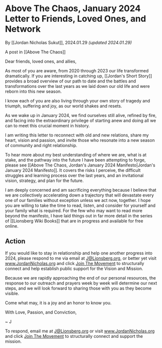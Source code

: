 # Above The Chaos, January 2024 Letter to Friends, Loved Ones, and Network

By [[Jordan Nicholas Sukut]], 2024.01.29 _(updated 2024.01.29)_

A post in [[Above The Chaos]]  

Dear friends, loved ones, and allies, 

As most of you are aware, from 2020 through 2023 our life transformed dramatically. If you are interesting in catching up, [[Jordan's Short Story]] provides a broad overview of our path to date and the battles and transformations over the last years as we laid down our old life and were reborn into this new season. 

I know each of you are also living through your own story of tragedy and triumph, suffering and joy, as our world shakes and resets. 

As we wake up in January 2024, we find ourselves still alive, refined by fire, and facing into the extraordinary privilege of starting anew and doing all we can to meet this crucial moment in history. 

I am writing this letter to reconnect with old and new relations, share my heart, vision and passion, and invite those who resonate into a new season of community and right relationship. 

To hear more about my best understanding of where we are, what is at stake, and the pathway into the future I have been attempting to forge, please see [[Above The Chaos, Jordan's January 2024 Manifesto|Jordan's January 2024 Manifesto]]. It covers the risks I perceive, the difficult struggles and learning process over the last years, and an invitational vision, strategy, and plan for the future. 

I am deeply concerned and am sacrificing everything because I believe that we are collectively accelerating down a trajectory that will devastate every one of our families without exception unless we act now, together. I hope you are willing to take the time to read, listen, and consider for yourself and your family what is required. For the few who may want to read more beyond the manifesto, I have laid things out in far more detail in the series of [[Lionsberg Wiki Books]] that are in progress and available for free online. 
## Action 

If you would like to stay in relationship and help one another progress into 2024, please respond to me via email at J@Lionsberg.org, or better yet visit www.JordanNicholas.org and click [Join The Movement](https://jordannicholas.org/join_the_movement) to structurally connect and help establish public support for the Vision and Mission. 

Because we are rapidly approaching the end of our personal resources, the response to our outreach and prayers week by week will determine our next steps, and we will look forward to sharing those with you as they become visible. 

Come what may, it is a joy and an honor to know you. 

With Love, Passion, and Conviction, 

~ J 

To respond, email me at J@Lionsberg.org or visit www.JordanNicholas.org and click [Join The Movement](https://jordannicholas.org/join_the_movement) to structurally connect and support the mission.  